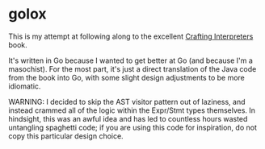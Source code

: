 # golox

This is my attempt at following along to the excellent
[Crafting Interpreters](https://www.craftinginterpreters.com/) book.

It's written in Go because I wanted to get better at Go (and because I'm a
masochist). For the most part, it's just a direct translation of the Java
code from the book into Go, with some slight design adjustments to be more
idiomatic.

WARNING: I decided to skip the AST visitor pattern out of laziness, and
instead crammed all of the logic within the Expr/Stmt types themselves.
In hindsight, this was an awful idea and has led to countless hours wasted
untangling spaghetti code; if you are using this code for inspiration, do
not copy this particular design choice.
